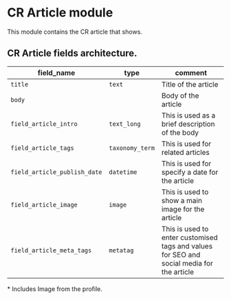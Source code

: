 # CR Article module

This module contains the CR article that shows.

## CR Article fields architecture.

 field_name                   | type           | comment
------------------------------|----------------|---------
 `title`                      | `text`         | Title of the article
 `body`                       |                | Body of the article
 `field_article_intro`        | `text_long`    | This is used as a brief description of the body
 `field_article_tags`         | `taxonomy_term`| This is used for related articles
 `field_article_publish_date` | `datetime`     | This is used for specify a date for the article
 `field_article_image`        | `image`        | This is used to show a main image for the article
 `field_article_meta_tags`    | `metatag`      | This is used to enter customised tags and values for SEO and social media for the article

\* Includes Image from the profile.
